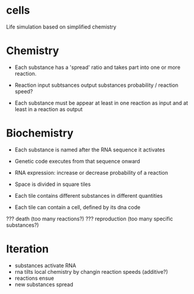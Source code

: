 cells
=====

Life simulation based on simplified chemistry


Chemistry
=========

* Each substance has a 'spread' ratio and takes part into one or more reaction.

* Reaction
    input subtsances
    output substances
    probability / reaction speed?

* Each substance must be appear at least in one reaction as input and at least in a reaction as output


Biochemistry
============

* Each substance is named after the RNA sequence it activates

* Genetic code executes from that sequence onward

* RNA expression: increase or decrease probability of a reaction

* Space is divided in square tiles
* Each tile contains different substances in different quantities
* Each tile can contain a cell, defined by its dna code

??? death (too many reactions?)
??? reproduction (too many specific substances?)


Iteration
=========
  - substances activate RNA
  - rna tilts local chemistry by changin reaction speeds (additive?)
  - reactions ensue
  - new substances spread

